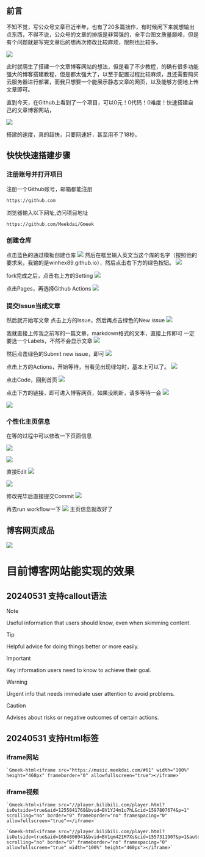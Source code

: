 
## 前言

不知不觉，写公众号文章已近半年，也有了20多篇拙作，有时候闲下来就想输出点东西，不得不说，公众号的文章的排版是非常强的，全平台图文质量巅峰，但是有个问题就是写完文章后的想再次修改比较麻烦，限制也比较多。

![](https://obsidian-1324919814.cos.ap-chengdu.myqcloud.com/20240627224316.png)


此时就萌生了搭建一个文章博客网站的想法，但是看了不少教程，的确有很多功能强大的博客搭建教程，但是都太强大了，以至于配置过程比较麻烦，且还需要购买云服务器进行部署，而我只想要一个能展示静态文章的网页，以及能够方便地上传文章即可。

直到今天，在Github上看到了一个项目，可以0元！0代码！0难度！快速搭建自己的文章博客网站，

![](https://obsidian-1324919814.cos.ap-chengdu.myqcloud.com/20240627225436.png)


搭建的速度，真的超快，只要网速好，甚至用不了18秒。



## 快快快速搭建步骤


### 注册账号并打开项目

注册一个Github账号，邮箱都能注册
```
https://github.com
```
浏览器输入以下网址,访问项目地址
```
https://github.com/Meekdai/Gmeek
```
### 创建仓库
点击蓝色的通过模板创建仓库
![](https://obsidian-1324919814.cos.ap-chengdu.myqcloud.com/20240627230556.png)
然后在框里输入英文当这个库的名字（按照他的要求来，我输的是winhex89.github.io），然后点击右下方的绿色按钮。
![](https://obsidian-1324919814.cos.ap-chengdu.myqcloud.com/20240627225931.png)


fork完成之后，点击右上方的Setting
![](https://obsidian-1324919814.cos.ap-chengdu.myqcloud.com/20240627230121.png)

点击Pages，再选择Github Actions
![](https://obsidian-1324919814.cos.ap-chengdu.myqcloud.com/20240627230219.png)

### 提交Issue当成文章
然后就开始写文章
点击上方的Issue，然后再点击绿色的New issue
![](https://obsidian-1324919814.cos.ap-chengdu.myqcloud.com/20240627230913.png)

我就直接上传我之前写的一篇文章，markdown格式的文本，直接上传即可
一定要选一个Labels，不然不会显示文章
![](https://obsidian-1324919814.cos.ap-chengdu.myqcloud.com/20240627231059.png)

然后点击绿色的Submit new issue，即可
![](https://obsidian-1324919814.cos.ap-chengdu.myqcloud.com/20240627231143.png)

点击上方的Actions，开始等待，当看见出现绿勾时，基本上可以了。
![](https://obsidian-1324919814.cos.ap-chengdu.myqcloud.com/20240627231414.png)

点击Code，回到首页
![](https://obsidian-1324919814.cos.ap-chengdu.myqcloud.com/20240627231244.png)


点击下方的链接，即可进入博客网页，如果没刷新，请多等待一会
![](https://obsidian-1324919814.cos.ap-chengdu.myqcloud.com/20240627231321.png)


![](https://obsidian-1324919814.cos.ap-chengdu.myqcloud.com/20240627231659.png)

### 个性化主页信息
在等的过程中可以修改一下页面信息

![](https://obsidian-1324919814.cos.ap-chengdu.myqcloud.com/20240627231909.png)



![](https://obsidian-1324919814.cos.ap-chengdu.myqcloud.com/20240627231956.png)


直接Edit
![](https://obsidian-1324919814.cos.ap-chengdu.myqcloud.com/20240627232028.png)


![](https://obsidian-1324919814.cos.ap-chengdu.myqcloud.com/20240627232150.png)

修改完毕后直接提交Commit
![](https://obsidian-1324919814.cos.ap-chengdu.myqcloud.com/20240627232232.png)

再去run workflow一下
![](https://obsidian-1324919814.cos.ap-chengdu.myqcloud.com/20240627232508.png)
主页信息就改好了

## 博客网页成品
![](https://obsidian-1324919814.cos.ap-chengdu.myqcloud.com/20240627234603.png)



# 目前博客网站能实现的效果



## 20240531 支持callout语法


> [!NOTE]
> Useful information that users should know, even when skimming content.

> [!TIP]
> Helpful advice for doing things better or more easily.

> [!IMPORTANT]
> Key information users need to know to achieve their goal.

> [!WARNING]
> Urgent info that needs immediate user attention to avoid problems.

> [!CAUTION]
> Advises about risks or negative outcomes of certain actions.

## 20240531 支持Html标签


### iframe网站

```
`Gmeek-html<iframe src="https://music.meekdai.com/#61" width="100%" height="460px" frameborder="0" allowfullscreen="true"></iframe>`
```


### iframe视频
```
`Gmeek-html<iframe src="//player.bilibili.com/player.html?isOutside=true&aid=1255841768&bvid=BV1YJ4m1u7hL&cid=1597807674&p=1" scrolling="no" border="0" frameborder="no" framespacing="0" allowfullscreen="true"></iframe>`
```

```
`Gmeek-html<iframe src="//player.bilibili.com/player.html?isOutside=true&aid=1604800941&bvid=BV1qm421M7Xs&cid=1557311907&p=1&autoplay=0" scrolling="no" border="0" frameborder="no" framespacing="0" allowfullscreen="true" width="100%" height="460px"></iframe>`
```



